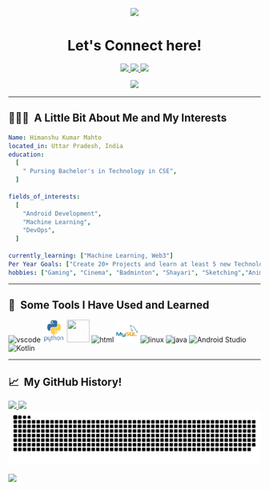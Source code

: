 <p align="center">
  <img src="https://capsule-render.vercel.app/api?type=waving&color=gradient&text=Hello_World!&height=100&section=header"/>
</p>

<h1 align="center" style=font>
  Let's Connect here!
</h1>

<p align="center">
<a href="https://www.linkedin.com/in/himanshu-kumar-mahto-a03226218/">
  <img height="50" src="https://user-images.githubusercontent.com/46517096/166973395-19676cd8-f8ec-4abf-83ff-da8243505b82.png"/>
</a>
<a href="https://twitter.com/HimanshMahto">
  <img height="50" src="https://user-images.githubusercontent.com/46517096/166974271-91dfa250-d70b-4cb9-8707-f1bda1b708c3.png"/>
</a>
<a href="https://www.instagram.com/_shoyo_.10/">
  <img height="50" src="https://user-images.githubusercontent.com/46517096/166974368-9798f39f-1f46-499c-b14e-81f0a3f83a06.png"/>
</a>
</p>

<p align="center">
  <img src= "https://media.giphy.com/media/FeVg8ViEczcxG/giphy.gif">
</p>

---

<h2> 👨🏻‍💻 &nbsp;A Little Bit About Me and My Interests</h2>

```yaml
Name: Himanshu Kumar Mahto
located_in: Uttar Pradesh, India
education:
  [
    " Pursing Bachelor's in Technology in CSE",
  ]

fields_of_interests:
  [
    "Android Development",
    "Machine Learning",
    "DevOps",
  ]
  
currently_learning: ["Machine Learning, Web3"]
Per Year Goals: ["Create 20+ Projects and learn at least 5 new Technologies."]
hobbies: ["Gaming", "Cinema", "Badminton", "Shayari", "Sketching","Anime"]
```
  
---  
  
<h2> 🚀 &nbsp;Some Tools I Have Used and Learned</h2>
<p align="left">
<img src="https://cdn.jsdelivr.net/gh/devicons/devicon/icons/vscode/vscode-original.svg" alt="vscode" width="45" height="45"/>
<img src="https://raw.githubusercontent.com/devicons/devicon/master/icons/python/python-original-wordmark.svg" alt="python" width="45" height="45" />
<img src="https://cdn.jsdelivr.net/gh/devicons/devicon/icons/cplusplus/cplusplus-original.svg" width="45" height="45"/>
<img src="https://cdn.jsdelivr.net/gh/devicons/devicon/icons/html5/html5-original.svg" alt="html" width="45" height="45"/>
<img src="https://raw.githubusercontent.com/devicons/devicon/master/icons/mysql/mysql-original-wordmark.svg" alt="mysql" width="45" height="45" />
<img src="https://cdn.jsdelivr.net/gh/devicons/devicon/icons/linux/linux-original.svg" alt="linux" width="45" height="45"/>  
<img src="https://cdn.jsdelivr.net/gh/devicons/devicon/icons/java/java-original-wordmark.svg" alt="java" width="45" height="45" />
<img src="https://cdn.jsdelivr.net/gh/devicons/devicon/icons/androidstudio/androidstudio-original.svg" alt="Android Studio" width="45" height="45" />
<img src="https://cdn.jsdelivr.net/gh/devicons/devicon/icons/kotlin/kotlin-original.svg" alt="Kotlin" width="45" height="45"/>
</p>

---

<h2> 📈 &nbsp;My GitHub History!</h2>
<a href="https://github.com/HimanshuMahto">
  <img height="180em" src="https://github-readme-stats.vercel.app/api?username=HimanshuMahto&theme=noctis_minimus&show_icons=true" />
  <img height="180em" src="https://github-readme-stats.vercel.app/api/top-langs/?username=HimanshuMahto&theme=noctis_minimus&layout=compact" />
</a>

<picture>
  <source
    media="(prefers-color-scheme: dark)"
    srcset="https://raw.githubusercontent.com/platane/snk/output/github-contribution-grid-snake-dark.svg"
  />
  <source
    media="(prefers-color-scheme: light)"
    srcset="https://raw.githubusercontent.com/platane/snk/output/github-contribution-grid-snake.svg"
  />
  <img
    alt="github contribution grid snake animation"
    src="https://raw.githubusercontent.com/platane/snk/output/github-contribution-grid-snake.svg"
  />
</picture>
  
<p align="left">
  <img src="https://capsule-render.vercel.app/api?type=waving&color=gradient&height=100&section=footer"/>
</p>
